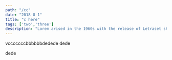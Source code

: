 ```yaml
---
path: "/cc"
date: "2018-8-1"
title: "c here"
tags: ['two','three']
description: "Lorem arised in the 1960s with the release of Letraset sheets containing Lorem Ipsum passages, and more recently with desktop publishing software like Aldus PageMaker including versions of Lorem Ipsum"
---
```


vcccccccbbbbbbdedede
dede



dede
